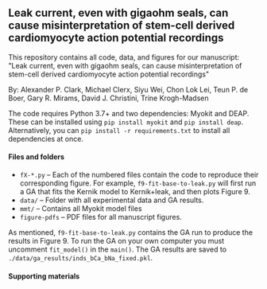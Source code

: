 ## Leak current, even with gigaohm seals, can cause misinterpretation of stem-cell derived cardiomyocyte action potential recordings 

This repository contains all code, data, and figures for our manuscript: "Leak current, even with gigaohm seals, can cause misinterpretation of stem-cell derived cardiomyocyte action potential recordings"

By: Alexander P. Clark, Michael Clerx, Siyu Wei, Chon Lok Lei, Teun P. de Boer, Gary R. Mirams, David J. Christini, Trine Krogh-Madsen

The code requires Python 3.7+ and two dependencies: Myokit and DEAP. These can be installed using `pip install myokit` and `pip install deap`. Alternatively, you can `pip install -r requirements.txt` to install all dependencies at once. 

#### Files and folders

- `fX-*.py` – Each of the numbered files contain the code to reproduce their corresponding figure. For example, `f9-fit-base-to-leak.py` will first run a GA that fits the Kernik model to Kernik+leak, and then plots Figure 9.
- `data/` – Folder with all experimental data and GA results.
- `mmt/` – Contains all Myokit model files  
- `figure-pdfs` – PDF files for all manuscript figures. 

As mentioned, `f9-fit-base-to-leak.py` contains the GA run to produce the results in Figure 9. To run the GA on your own computer you must uncomment `fit_model()` in the `main()`. The GA results are saved to `./data/ga_results/inds_bCa_bNa_fixed.pkl`.

#### Supporting materials 


